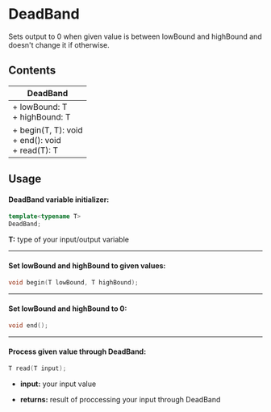 # DeadBand

Sets output to 0 when given value is between lowBound and highBound and doesn't change it if otherwise.

## Contents

| DeadBand                                                     |
|--------------------------------------------------------------|
| + lowBound: T <br /> + highBound: T                          |
| + begin(T, T): void <br /> + end(): void <br /> + read(T): T |

## Usage
#### DeadBand variable initializer:
```cpp
template<typename T>
DeadBand;
```
**T:** type of your input/output variable<br/>
***

#### Set lowBound and highBound to given values:
```cpp
void begin(T lowBound, T highBound);
```
***

#### Set lowBound and highBound to 0:
```cpp
void end();
```
***

#### Process given value through DeadBand:
```cpp
T read(T input);
```
+ **input:** your input value<br/>


+ **returns:** result of proccessing your input through DeadBand

